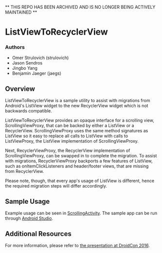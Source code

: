 ** THIS REPO HAS BEEN ARCHIVED AND IS NO LONGER BEING ACTIVELY MAINTAINED **

# ListViewToRecyclerView
### Authors
* Omer Strulovich (strulovich)
* Jason Sendros
* Jingbo Yang
* Benjamin Jaeger (jaegs)

## Overview
ListViewToRecyclerView is a sample utility to assist with migrations from Android's ListView widget to the new RecyclerView widget which is not backwards compatible.

ListViewToRecyclerView provides an opaque interface for a scrolling view, ScrollingViewProxy, that can be backed by either a ListView or a RecyclerView. ScrollingViewProxy uses the same method signatures as ListView so it easy to replace all calls to ListView with calls to ListViewProxy, the ListView implementation of ScrollingViewProxy.

Next, RecyclerViewProxy, the RecyclerView implementation of ScrollingViewProxy, can be swapped in to complete the migration. To assist with migrations, RecyclerViewProxy backports a few features of ListView, such as onItemClickListeners and header/footer views, that are missing from RecyclerView.

Please note, though, that every app's usage of ListView is different, hence the required migration steps will differ accordingly.

## Sample Usage
Example usage can be seen in [ScrollingActivity](https://github.com/fbsamples/ListViewToRecyclerView/blob/master/app/src/main/java/com/facebook/sampleapp/ScrollingActivity.java). The sample app can be run through [Android Studio](https://developer.android.com/studio/index.html).

## Additional Resources
For more information, please refer to [the presentation at DroidCon 2016](http://sched.droidcon.nyc/showSession/72048).
